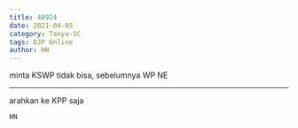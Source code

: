 ```yaml
---
title: 48924
date: 2021-04-05
category: Tanya-SC
tags: DJP Online
author: HN
---
```


minta KSWP tidak bisa, sebelumnya WP NE

---

arahkan ke KPP saja

`HN`
